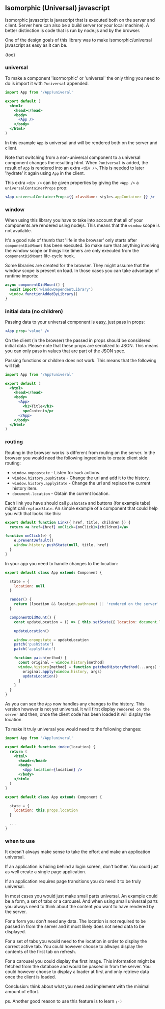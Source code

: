 ## Isomorphic (Universal) javascript

Isomorphic javascript is javascript that is executed both on the server and client. Server here can
also be a build server (or your local machine). A better distinction is code that is run by node.js
and by the browser.

One of the design goals of this library was to make isomorphic/universal javascript as easy as it
can be.

{toc}

### universal

To make a component 'isormorphic' or 'universal' the only thing you need to do is import it with
`?universal` appended.

```jsx
import App from '/App?univeral'

export default (
  <html>
    <head></head>
    <body>
      <App />
    </body>
  </html>
)
```

In this example `App` is universal and will be rendered both on the server and client.

Note that switching from a non-universal component to a universal component changes the resulting
html. When `?universal` is added, the result of `App` is rendered into an extra `<div />`. This is
needed to later 'hydrate' it again using `App` in the client.

This extra `<div />` can be given properties by giving the `<App />` a `universalContainerProps`
prop:

```jsx
<App universalContainerProps={{ className: styles.appContainer }} />
```

### window

When using this library you have to take into account that all of your components are rendered using
nodejs. This means that the `window` scope is not available.

It's a good rule of thumb that 'life in the browser' only starts after `componentDidMount` has been
executed. So make sure that anything involving the window scope or things like timers are only
executed from the `componentDidMount` life-cycle hook.

Some libraries are created for the browser. They might assume that the window scope is present on
load. In those cases you can take advantage of runtime imports:

```js
async componentDidMount() {
  await import('windowDependentLibrary')
  window.functionAddedByLibrary()
}
```

### initial data (no children)

Passing data to your universal component is easy, just pass in props:

```jsx
<App prop='value' />
```

On the client (in the browser) the passed in props should be considered initial data. Please note
that these props are serialized to JSON. This means you can only pass in values that are part of
the JSON spec.

Passing functions or children does not work. This means that the following will fail:

```jsx
import App from '/App?univeral'

export default (
  <html>
    <head></head>
    <body>
      <App>
        <h1>Title</h1>
        <p>Content</p>
      </App>
    </body>
  </html>
)
```

### routing

Routing in the browser works is different from routing on the server. In the browser you would need
the following ingredients to create client side routing:

- `window.onpopstate` - Listen for `back` actions.
- `window.history.pushState` - Change the url and add it to the history.
- `window.history.applyState` - Change the url and replace the current history item.
- `document.location` - Obtain the current location.

Each link you have should call `pushState` and buttons (for example tabs) might call `replaceState`.
An simple example of a component that could help you with that looks like this:

```jsx
export default function Link({ href, title, children }) {
  return <a href={href} onClick={onClick}>{children}</a>

function onClick(e) {
    e.preventDefault()
    window.history.pushState(null, title, href)
  }
}
```

In your app you need to handle changes to the location:

```jsx
export default class App extends Component {

  state = {
    location: null
  }

  render() {
    return (location && location.pathname) || 'rendered on the server'
  }

  componentDidMount() {
    const updateLocation = () => { this.setState({ location: document.location }) }

    updateLocation()

    window.onpopstate = updateLocation
    patch('pushState')
    patch('applyState')

    function patch(method) {
      const original = window.history[method]
      window.history[method] = function patchedHistoryMethod(...args) {
        original.apply(window.history, args)
        updateLocation()
      }
    }
  }
}
```

As you can see the `App` now handles any changes to the history. This version however is not yet
universal. It will first display `rendered on the server` and then, once the client code has been
loaded it will display the location.

To make it truly universal you would need to the following changes:

```jsx
import App from '/App?univeral'

export default function index(location) {
  return (
    <html>
      <head></head>
      <body>
        <App location={location} />
      </body>
    </html>
  )
}
```

```jsx
export default class App extends Component {

  state = {
    location: this.props.location
  }

  ...
}
```

### when to use

It doesn't always make sense to take the effort and make an application universal.

If an application is hiding behind a login screen, don't bother. You could just as well create a
single page application.

If an application requires page transitions you do need it to be truly universal.

In most cases you would just make small parts universal. An example could be a form, a set of tabs
or a carousel. And when using small universal parts you always need to think about the content you
want to have rendered by the server.

For a form you don't need any data. The location is not required to be passed in from the server and
it most likely does not need data to be displayed.

For a set of tabs you would need to the location in order to display the correct active tab. You
could however choose to allways display the contents of the first tab on refresh.

For a carousel you could display the first image. This information might be fetched from the
database and would be passed in from the server. You could however choose to display a loader at
first and only retrieve data once the client is loaded.

Conclusion: think about what you need and implement with the minimal amount of effort.

ps. Another good reason to use this feature is to learn `;-)`
